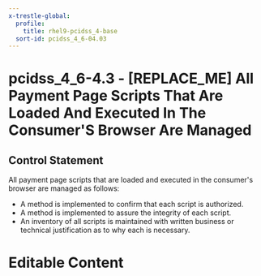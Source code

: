 ```yaml
---
x-trestle-global:
  profile:
    title: rhel9-pcidss_4-base
  sort-id: pcidss_4_6-04.03
---
```


# pcidss_4_6-4.3 - \[REPLACE_ME\] All Payment Page Scripts That Are Loaded And Executed In The Consumer'S Browser Are Managed

## Control Statement

All payment page scripts that are loaded and executed in the consumer's browser are
managed as follows:
- A method is implemented to confirm that each script is authorized.
- A method is implemented to assure the integrity of each script.
- An inventory of all scripts is maintained with written business or technical
justification as to why each is necessary.

# Editable Content

<!-- Make additions and edits below -->
<!-- The above represents the contents of the control as received by the profile, prior to additions. -->
<!-- If the profile makes additions to the control, they will appear below. -->
<!-- The above markdown may not be edited but you may edit the content below, and/or introduce new additions to be made by the profile. -->
<!-- If there is a yaml header at the top, parameter values may be edited. Use --set-parameters to incorporate the changes during assembly. -->
<!-- The content here will then replace what is in the profile for this control, after running profile-assemble. -->
<!-- The current profile has no added parts for this control, but you may add new ones here. -->
<!-- Each addition must have a heading either of the form ## Control my_addition_name -->
<!-- or ## Part a. (where the a. refers to one of the control statement labels.) -->
<!-- "## Control" parts are new parts added after the statement part. -->
<!-- "## Part" parts are new parts added into the top-level statement part with that label. -->
<!-- Subparts may be added with nested hash levels of the form ### My Subpart Name -->
<!-- underneath the parent ## Control or ## Part being added -->
<!-- See https://oscal-compass.github.io/compliance-trestle/tutorials/ssp_profile_catalog_authoring/ssp_profile_catalog_authoring for guidance. -->
